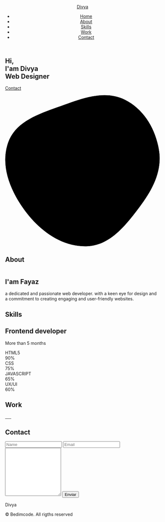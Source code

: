  <!DOCTYPE html>
<html lang="en">
    <head>
        <meta charset="UTF-8">
        <meta name="viewport" content="width=device-width, initial-scale=1.0">

   <link rel="stylesheet" href="assets/css/style.css">
<!-- =====BOX ICONS===== -->
        <link href='https://cdn.jsdelivr.net/npm/boxicons@2.0.5/css/boxicons.min.css' rel='stylesheet'>

   <title>Portfolio website complete</title>
    </head>
    <body>
        <!--===== HEADER =====-->
        <header class="l-header">
            <nav class="nav bd-grid">
                <div>
                    <a href="#" class="nav__logo">Divya</a>
                </div>

   <div class="nav__menu" id="nav-menu">
                    <ul class="nav__list">
                        <li class="nav__item"><a href="#home" class="nav__link active-link">Home</a></li>
                        <li class="nav__item"><a href="#about" class="nav__link">About</a></li>
                        <li class="nav__item"><a href="#skills" class="nav__link">Skills</a></li>
                        <li class="nav__item"><a href="#work" class="nav__link">Work</a></li>
                        <li class="nav__item"><a href="#contact" class="nav__link">Contact</a></li>
                    </ul>
                </div>

   <div class="nav__toggle" id="nav-toggle">
                    <i class='bx bx-menu'></i>
                </div>
            </nav>
        </header>

   <main class="l-main">
            <!--===== HOME =====-->
            <section class="home bd-grid" id="home">
                <div class="home__data">
                    <h1 class="home__title">Hi,<br>I'am <span class="home__title-color">Divya</span><br> Web Designer</h1>

   <a href="#" class="button">Contact</a>
                </div>

   <div class="home__social">
                    <a href="" class="home__social-icon"><i class='bx bxl-linkedin'></i></a>
                    <a href="" class="home__social-icon"><i class='bx bxl-behance' ></i></a>
                    <a href="" class="home__social-icon"><i class='bx bxl-github' ></i></a>
                </div>

   <div class="home__img">
                    <svg class="home__blob" viewBox="0 0 479 467" xmlns="http://www.w3.org/2000/svg" xmlns:xlink="http://www.w3.org/1999/xlink">
                        <mask id="mask0" mask-type="alpha">
                            <path d="M9.19024 145.964C34.0253 76.5814 114.865 54.7299 184.111 29.4823C245.804 6.98884 311.86 -14.9503 370.735 14.143C431.207 44.026 467.948 107.508 477.191 174.311C485.897 237.229 454.931 294.377 416.506 344.954C373.74 401.245 326.068 462.801 255.442 466.189C179.416 469.835 111.552 422.137 65.1576 361.805C17.4835 299.81 -17.1617 219.583 9.19024 145.964Z"/>
                        </mask>
                        <g mask="url(#mask0)">
                            <path d="M9.19024 145.964C34.0253 76.5814 114.865 54.7299 184.111 29.4823C245.804 6.98884 311.86 -14.9503 370.735 14.143C431.207 44.026 467.948 107.508 477.191 174.311C485.897 237.229 454.931 294.377 416.506 344.954C373.74 401.245 326.068 462.801 255.442 466.189C179.416 469.835 111.552 422.137 65.1576 361.805C17.4835 299.81 -17.1617 219.583 9.19024 145.964Z"/>
                            <image class="home__blob-img" x="50" y="60" href="assets/img/profile.jpg.png"/>
                        </g>
                    </svg>
                </div>
            </section>
<!--===== ABOUT =====-->
            <section class="about section " id="about">
                <h2 class="section-title">About</h2>

   <div class="about__container bd-grid">
                    <div class="about__img">
                        <img src="assets/img/about.jpg.jpg" alt="">
                    </div>
                    
   <div>
                        <h2 class="about__subtitle">I'am Fayaz</h2>
                        <p class="about__text">a dedicated and passionate web developer. with a keen eye for design and a commitment to creating engaging and user-friendly websites. </p>           
                    </div>                                   
                </div>
            </section>
<!--===== SKILLS =====-->
            <section class="skills section" id="skills">
                <h2 class="section-title">Skills</h2>

   <div class="skills__container bd-grid">          
                    <div>
                        <h2 class="skills__subtitle">Frontend developer</h2>
                        <p class="skills__text">More than 5 months</p>
                        <div class="skills__data">
                            <div class="skills__names">
                                <i class='bx bxl-html5 skills__icon'></i>
                                <span class="skills__name">HTML5</span>
                            </div>
                            <div class="skills__bar skills__html">

   </div>
                            <div>
                                <span class="skills__percentage">90%</span>
                            </div>
                        </div>
                        <div class="skills__data">
                            <div class="skills__names">
                                <i class='bx bxl-css3 skills__icon'></i>
                                <span class="skills__name">CSS</span>
                            </div>
                            <div class="skills__bar skills__css">
                                
   </div>
                            <div>
                                <span class="skills__percentage">75%</span>
                            </div>
                        </div>
                        <div class="skills__data">
                            <div class="skills__names">
                                <i class='bx bxl-javascript skills__icon' ></i>
                                <span class="skills__name">JAVASCRIPT</span>
                            </div>
                            <div class="skills__bar skills__js">
                                
   </div>
                            <div>
                                <span class="skills__percentage">65%</span>
                            </div>
                        </div>
                        <div class="skills__data">
                            <div class="skills__names">
                                <i class='bx bxs-paint skills__icon'></i>
                                <span class="skills__name">UX/UI</span>
                            </div>
                            <div class="skills__bar skills__ux">
                                
   </div>
                            <div>
                                <span class="skills__percentage">60%</span>
                            </div>
                        </div>
                    </div>
                    
   <div>              
                        <img src="assets/img/work3.jpg.jpg" alt="" class="skills__img">
                    </div>
                </div>
            </section>
            <!--===== WORK =====-->
            <section class="work section" id="work">
                <h2 class="section-title">Work</h2>

   <div class="work__container bd-grid">
                    <a href="" class="work__img">
                        <img src="assets/img/work1.jpg.jpg" alt="">
                    </a>
                    <a href="" class="work__img">
                        <img src="assets/img/work2.jpg.jpg" alt="">
                    </a>
                    <a href="" class="work__img">
                        <img src="assets/img/work3.jpg.jpg" alt="">
                    </a>
                    <a href="" class="work__img">
                        <img src="assets/img/work4.jpg.jpg" alt="">
                    </a>
                    <a href="" class="work__img">
                        <img src="assets/img/work5.jpg.jpg" alt="">
                    </a>
                    <a href="" class="work__img">
                        <img src="assets/img/work6.jpg.jpg" alt="">
                    </a>
                </div>
            </section>
<!--===== CONTACT =====-->
            <section class="contact section" id="contact">
                <h2 class="section-title">Contact</h2>

   <div class="contact__container bd-grid">
                    <form action="" class="contact__form">
                        <input type="text" placeholder="Name" class="contact__input">
                        <input type="mail" placeholder="Email" class="contact__input">
                        <textarea name="" id="" cols="0" rows="10" class="contact__input"></textarea>
                        <input type="button" value="Enviar" class="contact__button button">
                    </form>
                </div>
            </section>
        </main>
<!--===== FOOTER =====-->
        <footer class="footer">
            <p class="footer__title">Divya</p>
            <div class="footer__social">
                <a href="#" class="footer__icon"><i class='bx bxl-facebook' ></i></a>
                <a href="#" class="footer__icon"><i class='bx bxl-instagram' ></i></a>
                <a href="#" class="footer__icon"><i class='bx bxl-twitter' ></i></a>
            </div>
            <p class="footer__copy">&#169; Bedimcode. All rigths reserved</p>
        </footer>
<!--===== SCROLL REVEAL =====-->
        <script src="https://unpkg.com/scrollreveal"></script> <!--===== MAIN JS =====-->
        <script src="assets/js/main.js"></script>
    </body>
</html>
